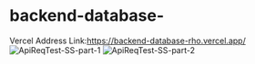 # backend-database-
Vercel Address Link:https://backend-database-rho.vercel.app/
![ApiReqTest-SS-part-1 ](https://github.com/user-attachments/assets/93c496c6-f40e-4a4d-9bb1-14932e09c46e)
![ApiReqTest-SS-part-2](https://github.com/user-attachments/assets/8129dfd2-e6a8-4422-a033-ae60e1e95604)

